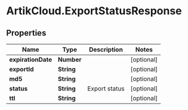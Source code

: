 # ArtikCloud.ExportStatusResponse

## Properties
Name | Type | Description | Notes
------------ | ------------- | ------------- | -------------
**expirationDate** | **Number** |  | [optional] 
**exportId** | **String** |  | [optional] 
**md5** | **String** |  | [optional] 
**status** | **String** | Export status | [optional] 
**ttl** | **String** |  | [optional] 


